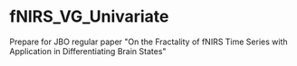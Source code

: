 # fNIRS_VG_Univariate
Prepare for JBO regular paper "On the Fractality of fNIRS Time Series with Application in Differentiating Brain States"
